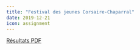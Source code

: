 ```yaml
---
title: "Festival des jeunes Corsaire-Chaparral"
date: 2019-12-21
icon: assignment
---
```


[Résultats PDF](https://assets.corsaire-chaparral.org/competitions/2019/resultats-festival-jeunes-coch-2019.pdf)

